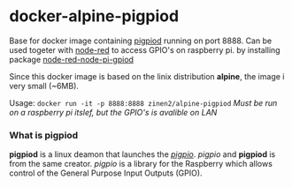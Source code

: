 # docker-alpine-pigpiod
Base for docker image containing [pigpiod](http://abyz.me.uk/rpi/pigpio/pigpiod.html) running on port 8888. 
Can be used togeter with [node-red](https://nodered.org/) to access GPIO's on raspberry pi. by installing package [node-red-node-pi-gpiod](https://flows.nodered.org/node/node-red-node-pi-gpiod)

Since this docker image is based on the linix distribution **alpine**, the image i very small (~6MB).

Usage: `docker run -it -p 8888:8888 zinen2/alpine-pigpiod`
*Must be run on a raspberry pi itslef, but the GPIO's is avalible on LAN*

### What is pigpiod
**pigpiod** is a linux deamon that launches the *[pigpio](http://abyz.me.uk/rpi/pigpio/index.html)*. *pigpio* and **pigpiod** is from the same creator.
*pigpio* is a library for the Raspberry which allows control of the General Purpose Input Outputs (GPIO).
